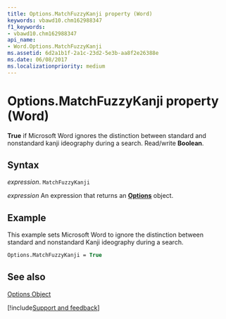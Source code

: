 ```yaml
---
title: Options.MatchFuzzyKanji property (Word)
keywords: vbawd10.chm162988347
f1_keywords:
- vbawd10.chm162988347
api_name:
- Word.Options.MatchFuzzyKanji
ms.assetid: 6d2a1b1f-2a1c-23d2-5e3b-aa8f2e26388e
ms.date: 06/08/2017
ms.localizationpriority: medium
---
```



# Options.MatchFuzzyKanji property (Word)

 **True** if Microsoft Word ignores the distinction between standard and nonstandard kanji ideography during a search. Read/write **Boolean**.


## Syntax

_expression_. `MatchFuzzyKanji`

 _expression_ An expression that returns an **[Options](Word.Options.md)** object.


## Example

This example sets Microsoft Word to ignore the distinction between standard and nonstandard Kanji ideography during a search.


```vb
Options.MatchFuzzyKanji = True
```


## See also


[Options Object](Word.Options.md)

[!include[Support and feedback](~/includes/feedback-boilerplate.md)]